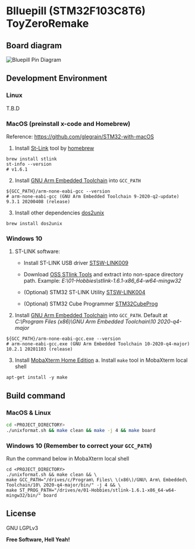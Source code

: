 # Blluepill (STM32F103C8T6) ToyZeroRemake

## Board diagram
![Bluepill Pin Diagram](Images/Bluepill-Pin-Details.png)

## Development Environment

### Linux
T.B.D

### MacOS (preinstall x-code and Homebrew)
Reference: https://github.com/glegrain/STM32-with-macOS

1. Install [St-Link](https://github.com/texane/stlink) tool by [homebrew](https://formulae.brew.sh/formula/stlink)
```
brew install stlink
st-info --version
# v1.6.1
```

2. Install [GNU Arm Embedded Toolchain](https://developer.arm.com/tools-and-software/open-source-software/developer-tools/gnu-toolchain/gnu-rm/downloads) into `GCC_PATH`
```
${GCC_PATH}/arm-none-eabi-gcc --version
# arm-none-eabi-gcc (GNU Arm Embedded Toolchain 9-2020-q2-update) 9.3.1 20200408 (release)
```

3. Install other dependencies [dos2unix](https://formulae.brew.sh/formula/dos2unix)
```
brew install dos2unix
```

### Windows 10
1. ST-LINK software:

	+ Install ST-LINK USB driver [STSW-LINK009](https://www.st.com/en/development-tools/stsw-link009.html)

	+ Download [OSS STlink Tools](https://github.com/stlink-org/stlink/releases/tag/v1.6.1) and extract into non-space directory path. Example: *E:\01-Hobbies\stlink-1.6.1-x86_64-w64-mingw32*

	+ (Optional) STM32 ST-LINK Utility [STSW-LINK004](https://www.st.com/content/st_com/en/products/development-tools/software-development-tools/stm32-software-development-tools/stm32-programmers/stsw-link004.html)

	+ (Optional) STM32 Cube Programmer [STM32CubeProg](https://www.st.com/content/st_com/en/products/development-tools/software-development-tools/stm32-software-development-tools/stm32-programmers/stm32cubeprog.html)

2. Install [GNU Arm Embedded Toolchain](https://developer.arm.com/tools-and-software/open-source-software/developer-tools/gnu-toolchain/gnu-rm/downloads) into `GCC_PATH`. Default at *C:\Program Files (x86)\GNU Arm Embedded Toolchain\10 2020-q4-major*
```
${GCC_PATH}/arm-none-eabi-gcc.exe --version
# arm-none-eabi-gcc.exe (GNU Arm Embedded Toolchain 10-2020-q4-major) 10.2.1 20201103 (release)
```

3. Install [MobaXterm Home Edition](https://mobaxterm.mobatek.net/download.html)
	a. Install `make` tool in MobaXterm local shell
```
apt-get install -y make
```

## Build command

### MacOS & Linux
```sh
cd <PROJECT_DIRECTORY>
./unixformat.sh && make clean && make -j 4 && make board
```

### Windows 10 (Remember to correct your `GCC_PATH`)
Run the command below in MobaXterm local shell
```
cd <PROJECT_DIRECTORY>
./unixformat.sh && make clean && \
make GCC_PATH="/drives/c/Program\ Files\ \(x86\)/GNU\ Arm\ Embedded\ Toolchain/10\ 2020-q4-major/bin/" -j 4 && \
make ST_PROG_PATH="/drives/e/01-Hobbies/stlink-1.6.1-x86_64-w64-mingw32/bin/" board
```

License
----

GNU LGPLv3


**Free Software, Hell Yeah!**
